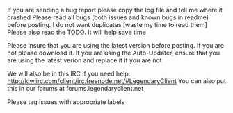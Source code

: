 If you are sending a bug report please copy the log file and tell me where it crashed
Please read all bugs (both issues and known bugs in readme) before posting. I do not want duplicates [waste my time to read them]
Please also read the TODO. It will help save time

Please insure that you are using the latest version before posting. If you are not please download it.
If you are using the Auto-Updater, ensure that you are using the latest verion and replace it if you are not

We will also be in this IRC if you need help: http://kiwiirc.com/client/irc.freenode.net/#LegendaryClient
You can also put this in our forums at forums.legendaryclient.net

Please tag issues with appropriate labels
